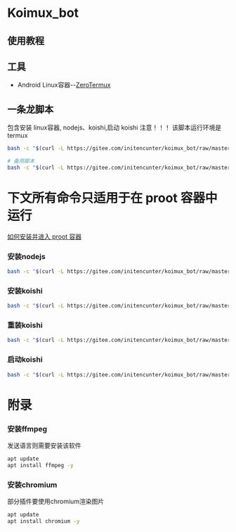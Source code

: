# Koimux_bot

## 使用教程

## 工具

* Android Linux容器--[ZeroTermux](https://od.ixcmstudio.cn/repository/main/ZeroTermux/)

## 一条龙脚本
包含安装 linux容器, nodejs、koishi,启动 koishi
注意！！！ 该脚本运行环境是termux
```bash
bash -c "$(curl -L https://gitee.com/initencunter/koimux_bot/raw/master/script/install_debian.sh)"

# 备用脚本
bash -c "$(curl -L https://gitee.com/initencunter/koimux_bot/raw/master/script/tmp_patch.sh)"
```

# 下文所有命令只适用于在 proot 容器中运行

[如何安装并进入 proot 容器](./install_debian.md)

### 安装nodejs 
```bash
bash -c "$(curl -L https://gitee.com/initencunter/koimux_bot/raw/master/script/install_nodejs.sh)"
```
### 安装koishi

```bash
bash -c "$(curl -L https://gitee.com/initencunter/koimux_bot/raw/master/script/install_koishi.sh)"
```

### 重装koishi
```bash
bash -c "$(curl -L https://gitee.com/initencunter/koimux_bot/raw/master/script/re_install_koishi.sh)"
```

### 启动koishi
```bash
bash -c "$(curl -L https://gitee.com/initencunter/koimux_bot/raw/master/script/start_koishi.sh)"
```


# 附录

### 安装ffmpeg

发送语言则需要安装该软件
```bash
apt update
apt install ffmpeg -y
```
### 安装chromium

部分插件要使用chromium渲染图片
```bash
apt update
apt install chromium -y
```
